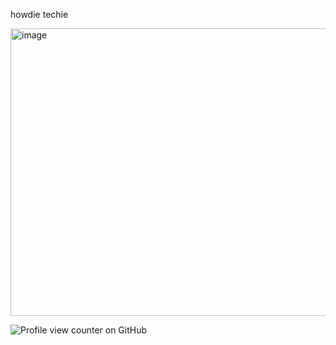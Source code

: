 howdie techie

<img width="736" height="460" alt="image" src="https://github.com/user-attachments/assets/271e2873-85e3-457b-9e7a-9eb93ac96ae2" />


![Profile view counter on GitHub](https://komarev.com/ghpvc/?username=HelloKeerthana)
